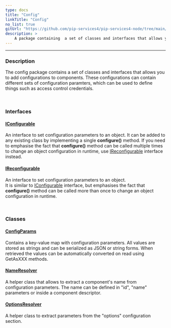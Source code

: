 ```yaml
---
type: docs
title: "Config"
linkTitle: "Config"
no_list: true
gitUrl: "https://github.com/pip-services4/pip-services4-node/tree/main/pip-services4-components-node"
description: >
    A package containing  a set of classes and interfaces that allows you to add configurations to components.
---
```

---

<div class="module-body"> 


### Description
The config package contains a set of classes and interfaces that allows you to add configurations to components. These configurations can contain different sets of configuration paramters, which can be used to define things such as access control credentials.     


<br>

### Interfaces


#### [IConfigurable](iconfigurable)
An interface to set configuration parameters to an object. 
It can be added to any existing class by implementing a single **configure()** method.
If you need to emphasise the fact that **configure()** method can be called multiple times
to change an object configuration in runtime, use [IReconfigurable](ireconfigurable) interface instead.

#### [IReconfigurable](ireconfigurable)
An interface to set configuration parameters to an object.  
It is similar to [IConfigurable](iconfigurable) interface, but emphasises the fact
that **configure()** method can be called more than once to change an object configuration
in runtime.

<br>

### Classes

#### [ConfigParams](config_params)
Contains a key-value map with configuration parameters. 
All values are stored as strings and can be serialized as JSON or string forms.
When retrieved the values can be automatically converted on read using GetAsXXX methods.

#### [NameResolver](name_resolver)
A helper class that allows to extract a component's name from configuration parameters.
The name can be defined in "id", "name" parameters or inside a component descriptor.

#### [OptionsResolver](options_resolver)
A helper class to extract parameters from the "options" configuration section.

</div>
